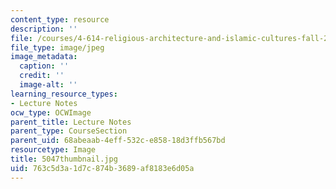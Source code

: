 ```yaml
---
content_type: resource
description: ''
file: /courses/4-614-religious-architecture-and-islamic-cultures-fall-2002/763c5d3a1d7c874b3689af8183e6d05a_5047thumbnail.jpg
file_type: image/jpeg
image_metadata:
  caption: ''
  credit: ''
  image-alt: ''
learning_resource_types:
- Lecture Notes
ocw_type: OCWImage
parent_title: Lecture Notes
parent_type: CourseSection
parent_uid: 68abeaab-4eff-532c-e858-18d3ffb567bd
resourcetype: Image
title: 5047thumbnail.jpg
uid: 763c5d3a-1d7c-874b-3689-af8183e6d05a
---
```

